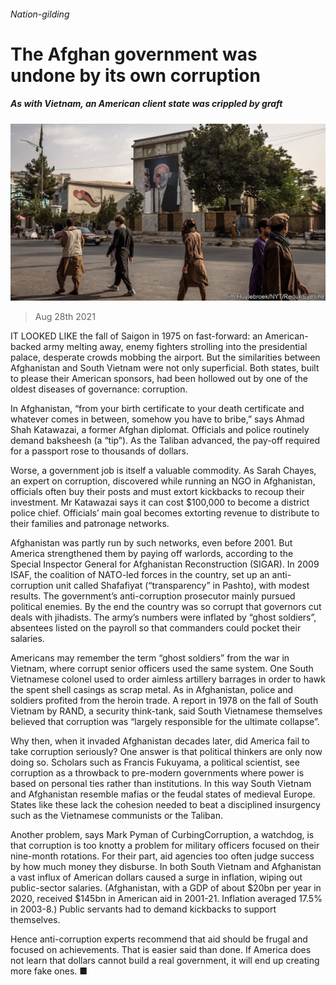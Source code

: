 ###### Nation-gilding

# The Afghan government was undone by its own corruption 

##### As with Vietnam, an American client state was crippled by graft 

![image](images/20210828_asp517.jpg) 

> Aug 28th 2021 

IT LOOKED LIKE the fall of Saigon in 1975 on fast-forward: an American-backed army melting away, enemy fighters strolling into the presidential palace, desperate crowds mobbing the airport. But the similarities between Afghanistan and South Vietnam were not only superficial. Both states, built to please their American sponsors, had been hollowed out by one of the oldest diseases of governance: corruption.

In Afghanistan, “from your birth certificate to your death certificate and whatever comes in between, somehow you have to bribe,” says Ahmad Shah Katawazai, a former Afghan diplomat. Officials and police routinely demand baksheesh (a “tip”). As the Taliban advanced, the pay-off required for a passport rose to thousands of dollars.


Worse, a government job is itself a valuable commodity. As Sarah Chayes, an expert on corruption, discovered while running an NGO in Afghanistan, officials often buy their posts and must extort kickbacks to recoup their investment. Mr Katawazai says it can cost $100,000 to become a district police chief. Officials’ main goal becomes extorting revenue to distribute to their families and patronage networks.

Afghanistan was partly run by such networks, even before 2001. But America strengthened them by paying off warlords, according to the Special Inspector General for Afghanistan Reconstruction (SIGAR). In 2009 ISAF, the coalition of NATO-led forces in the country, set up an anti-corruption unit called Shafafiyat (“transparency” in Pashto), with modest results. The government’s anti-corruption prosecutor mainly pursued political enemies. By the end the country was so corrupt that governors cut deals with jihadists. The army’s numbers were inflated by “ghost soldiers”, absentees listed on the payroll so that commanders could pocket their salaries.

Americans may remember the term “ghost soldiers” from the war in Vietnam, where corrupt senior officers used the same system. One South Vietnamese colonel used to order aimless artillery barrages in order to hawk the spent shell casings as scrap metal. As in Afghanistan, police and soldiers profited from the heroin trade. A report in 1978 on the fall of South Vietnam by RAND, a security think-tank, said South Vietnamese themselves believed that corruption was “largely responsible for the ultimate collapse”.

Why then, when it invaded Afghanistan decades later, did America fail to take corruption seriously? One answer is that political thinkers are only now doing so. Scholars such as Francis Fukuyama, a political scientist, see corruption as a throwback to pre-modern governments where power is based on personal ties rather than institutions. In this way South Vietnam and Afghanistan resemble mafias or the feudal states of medieval Europe. States like these lack the cohesion needed to beat a disciplined insurgency such as the Vietnamese communists or the Taliban.

Another problem, says Mark Pyman of CurbingCorruption, a watchdog, is that corruption is too knotty a problem for military officers focused on their nine-month rotations. For their part, aid agencies too often judge success by how much money they disburse. In both South Vietnam and Afghanistan a vast influx of American dollars caused a surge in inflation, wiping out public-sector salaries. (Afghanistan, with a GDP of about $20bn per year in 2020, received $145bn in American aid in 2001-21. Inflation averaged 17.5% in 2003-8.) Public servants had to demand kickbacks to support themselves.

Hence anti-corruption experts recommend that aid should be frugal and focused on achievements. That is easier said than done. If America does not learn that dollars cannot build a real government, it will end up creating more fake ones. ■

